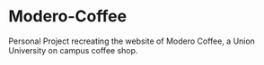 # Modero-Coffee
Personal Project recreating the website of Modero Coffee, a Union University on campus coffee shop.
